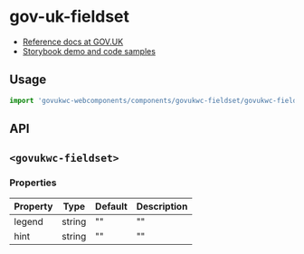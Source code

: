 # gov-uk-fieldset

- [Reference docs at GOV.UK](https://design-system.service.gov.uk/components/fieldset/)
- [Storybook demo and code samples](http://tgreyuk.github.io/govuk-webcomponents/storybook/?path=/story/fieldset/)

## Usage

```javascript
import 'govukwc-webcomponents/components/govukwc-fieldset/govukwc-fieldset';
```

## API

## `<govukwc-fieldset>`

### Properties

| Property  |  Type     | Default | Description |
|-----------|-----------|---------|-------------|
| legend|string|""|""
| hint|string|""|""| 

